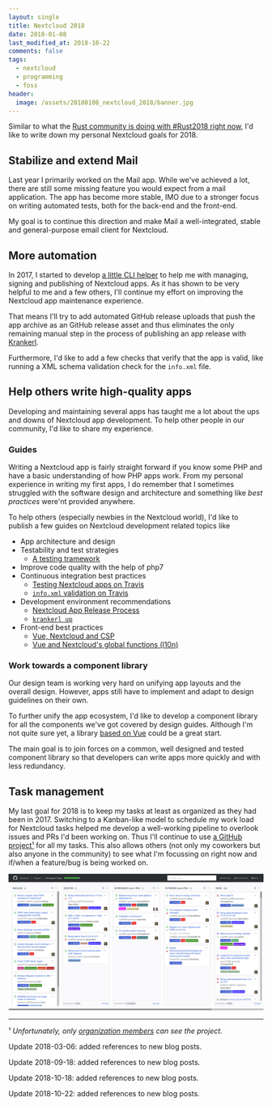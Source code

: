 ```yaml
---
layout: single
title: Nextcloud 2018
date: 2018-01-08
last_modified_at: 2018-10-22
comments: false
tags:
  - nextcloud
  - programming
  - foss
header:
  image: /assets/20180108_nextcloud_2018/banner.jpg
---
```


Similar to what the [Rust community is doing with #Rust2018 right
now](https://twitter.com/search?q=%23Rust2018),
I'd like to write down my personal Nextcloud goals for 2018.

## Stabilize and extend Mail

Last year I primarily worked on the Mail app. While we've achieved a lot, there are still
some missing feature you would expect from a mail application. The app has become more
stable, IMO due to a stronger focus on writing automated tests, both for the back-end and the
front-end.

My goal is to continue this direction and make Mail a well-integrated, stable and
general-purpose email client for Nextcloud.

## More automation

In 2017, I started to develop [a little CLI helper](/2017/11/28/krankerl-nextcloud-app-mgmt.html)
to help me with managing, signing and publishing of Nextcloud apps. As it has shown
to be very helpful to me and a few others, I'll continue my effort on improving the
Nextcloud app maintenance experience.

That means I'll try to add automated GitHub release uploads that push the app archive as an
GitHub release asset and thus eliminates the only remaining manual step in the process of publishing
an app release with [Krankerl](/2017/11/28/krankerl-nextcloud-app-mgmt.html).

Furthermore, I'd like to add a few checks that verify that the app is valid, like running a XML
schema validation check for the `info.xml` file.

## Help others write high-quality apps

Developing and maintaining several apps has taught me a lot about the ups and downs of Nextcloud
app development. To help other people in our community, I'd like to share my experience.

### Guides

Writing a Nextcloud app is fairly straight forward if you know some PHP and have a basic
understanding of how PHP apps work. From my personal experience in writing my first apps,
I do remember that I sometimes struggled with the software design and architecture and
something like *best practices* were'nt provided anywhere.

To help others (especially newbies in the Nextcloud world), I'd like to publish a few
guides on Nextcloud development related topics like

* App architecture and design
* Testability and test strategies
  + [A testing tramework](/2018/02/27/testing-nextcloud-app.html)
* Improve code quality with the help of php7
* Continuous integration best practices
  + [Testing Nextcloud apps on Travis](/2018/09/18/minimal-travis-nextcloud-app.html)
  + [`info.xml` validation on Travis](/2018/03/06/validate-nextcloud-info-xml.html)
* Development environment recommendations
  + [Nextcloud App Release Process](/2018/08/14/nextcloud-app-release-process.html)
  + [`krankerl up`](/2018/04/30/krankerl-up.html)
* Front-end best practices
  + [Vue, Nextcloud and CSP](/2018/10/18/nextcloud-vue-csp.html)
  + [Vue and Nextcloud's global functions (l10n)](/2018/10/22/mixing-nextcloud-globals-into-vue.html)

### Work towards a component library

Our design team is working very hard on unifying app layouts and the overall design.
However, apps still have to implement and adapt to design guidelines on their own.

To further unify the app ecosystem, I'd like to develop a component library for all
the components we've got covered by design guides. Although I'm not quite sure yet,
a library [based on Vue](https://github.com/christophwurst/nextcloud_vue)
could be a great start.

The main goal is to join forces on a common, well designed and tested component
library so that developers can write apps more quickly and with less redundancy.

## Task management

My last goal for 2018 is to keep my tasks at least as organized as they had been
in 2017. Switching to a Kanban-like model to schedule my work load for Nextcloud
tasks helped me develop a well-working pipeline to overlook issues and PRs
I'd been working on. Thus I'll continue to use [a GitHub project¹](https://github.com/orgs/nextcloud/projects/4)
for all my tasks. This also allows others (not only my coworkers but also anyone
in the community) to see what I'm focussing on right now and if/when a feature/bug
is being worked on.

![My GitHub task board](/assets/20180108_nextcloud_2018/github_project.png)

---

¹ *Unfortunately, only [organization members](https://help.github.com/articles/about-project-boards/#creating-and-viewing-project-boards)
can see the project.*

Update 2018-03-06: added references to new blog posts.

Update 2018-09-18: added references to new blog posts.

Update 2018-10-18: added references to new blog posts.

Update 2018-10-22: added references to new blog posts.
